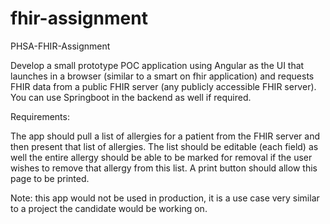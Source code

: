 # fhir-assignment
PHSA-FHIR-Assignment

Develop a small prototype POC application using Angular as the UI that launches in a browser (similar to a smart on fhir application) and requests FHIR data from a public FHIR server (any publicly accessible FHIR server). You can use Springboot in the backend as well if required.

 

Requirements: 

The app should pull a list of allergies for a patient from the FHIR server and then present that list of allergies.
The list should be editable (each field) as well the entire allergy should be able to be marked for removal if the user wishes to remove that allergy from this list.
A print button should allow this page to be printed.
 

Note: this app would not be used in production, it is a use case very similar to a project the candidate would be working on.
